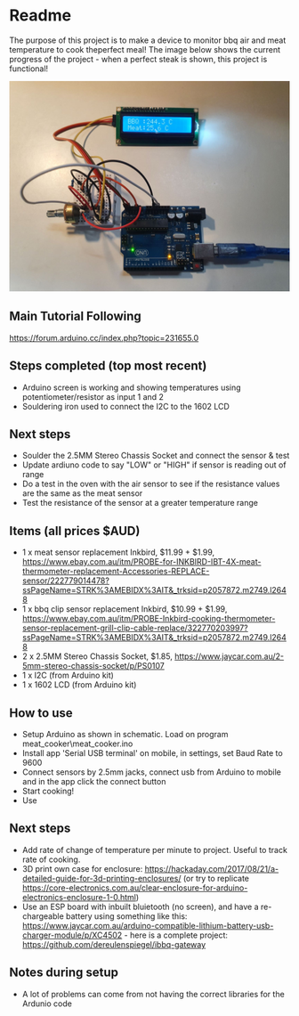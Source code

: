 # Readme

The purpose of this project is to make a device to monitor bbq air and meat temperature to cook theperfect meal! The image below shows the current progress of the project - when a perfect steak is shown, this project is functional!

<img src="progress_pic.jpg" width="600">

## Main Tutorial Following
https://forum.arduino.cc/index.php?topic=231655.0

## Steps completed (top most recent)
* Arduino screen is working and showing temperatures using potentiometer/resistor as input 1 and 2
* Souldering iron used to connect the I2C to the 1602 LCD

## Next steps
* Soulder the 2.5MM Stereo Chassis Socket and connect the sensor & test
* Update ardiuno code to say "LOW" or "HIGH" if sensor is reading out of range
* Do a test in the oven with the air sensor to see if the resistance values are the same as the meat sensor
* Test the resistance of the sensor at a greater temperature range

## Items (all prices $AUD)
* 1 x meat sensor replacement Inkbird, $11.99 + $1.99, https://www.ebay.com.au/itm/PROBE-for-INKBIRD-IBT-4X-meat-thermometer-replacement-Accessories-REPLACE-sensor/222779014478?ssPageName=STRK%3AMEBIDX%3AIT&_trksid=p2057872.m2749.l2648
* 1 x bbq clip sensor replacement Inkbird, $10.99 + $1.99, https://www.ebay.com.au/itm/PROBE-Inkbird-cooking-thermometer-sensor-replacement-grill-clip-cable-replace/322770203997?ssPageName=STRK%3AMEBIDX%3AIT&_trksid=p2057872.m2749.l2648
* 2 x 2.5MM Stereo Chassis Socket, $1.85, https://www.jaycar.com.au/2-5mm-stereo-chassis-socket/p/PS0107
* 1 x I2C   (from Arduino kit)
* 1 x 1602 LCD  (from Arduino kit)

## How to use
* Setup Arduino as shown in schematic. Load on program meat_cooker\meat_cooker.ino
* Install app 'Serial USB terminal' on mobile, in settings, set Baud Rate to 9600
* Connect sensors by 2.5mm jacks, connect usb from Arduino to mobile and in the app click the connect button
* Start cooking!
* Use 

## Next steps
* Add rate of change of temperature per minute to project. Useful to track rate of cooking.
* 3D print own case for enclosure: https://hackaday.com/2017/08/21/a-detailed-guide-for-3d-printing-enclosures/ (or try to replicate https://core-electronics.com.au/clear-enclosure-for-arduino-electronics-enclosure-1-0.html)
* Use an ESP board with inbuilt bluietooth (no screen), and have a re-chargeable battery using something like this: https://www.jaycar.com.au/arduino-compatible-lithium-battery-usb-charger-module/p/XC4502 - here is a complete project: https://github.com/dereulenspiegel/ibbq-gateway

## Notes during setup
* A lot of problems can come from not having the correct libraries for the Ardunio code